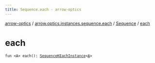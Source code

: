 ```yaml
---
title: Sequence.each - arrow-optics
---
```


[arrow-optics](../../index.html) / [arrow.optics.instances.sequence.each](../index.html) / [Sequence](index.html) / [each](./each.html)

# each

`fun <A> each(): `[`SequenceKEachInstance`](../../arrow.optics.instances/-sequence-k-each-instance/index.html)`<`[`A`](each.html#A)`>`